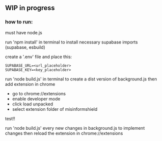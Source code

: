 ## WIP in progress

### how to run:

must have node.js

run 'npm install' in terminal to install necessary supabase  imports (supabase, esbuild)

create a '.env' file and place this:
```
SUPABASE_URL=<url_placeholder>
SUPABASE_KEY=<key_placeholder>
```

run 'node build.js' in terminal to create a dist version of background.js then add extension in chrome
 - go to chrome://extensions 
 - enable developer mode
 - click load unpacked
 - select extension folder of misinformshield

test!!

run 'node build.js' every new changes in background.js to implement changes
then reload the extension in chrome://extensions